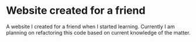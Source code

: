 # Website created for a friend

A website I created for a friend when I started learning.
Currently I am planning on refactoring this code based on current knowledge of the matter.
